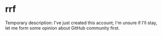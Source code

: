 # rrf
Temporary description: I've just created this account; I'm unsure if I'll stay, let me form some opinion about GitHub community first. 
